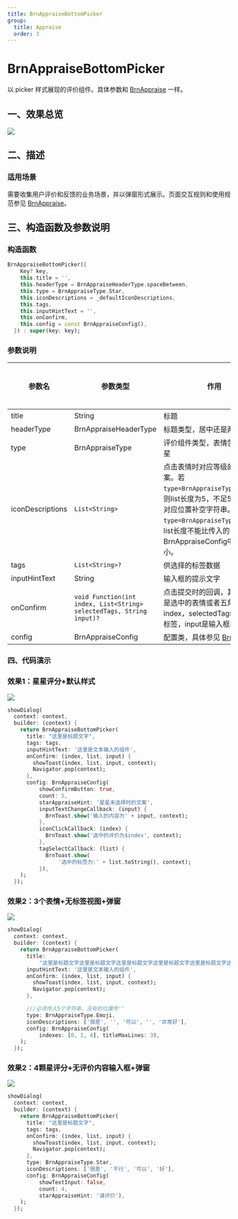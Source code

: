```yaml
---
title: BrnAppraiseBottomPicker
group:
  title: Appraise
  order: 3
---
```


# BrnAppraiseBottomPicker

以 picker 样式展现的评价组件。具体参数和 [BrnAppraise](../brn-appraise/brn-appraise) 一样。

## 一、效果总览
![](./img/BrnAppraiseBottomPickerIntro.png)

## 二、描述

### 适用场景

需要收集用户评价和反馈的业务场景，并以弹窗形式展示。页面交互规则和使用规范参见 [BrnAppraise](../brn-appraise/brn-appraise)。

## 三、构造函数及参数说明

### 构造函数

```dart
BrnAppraiseBottomPicker({
    Key? key,
    this.title = '',
    this.headerType = BrnAppraiseHeaderType.spaceBetween,
    this.type = BrnAppraiseType.Star,
    this.iconDescriptions = _defaultIconDescriptions,
    this.tags,
    this.inputHintText = '',
    this.onConfirm,
    this.config = const BrnAppraiseConfig(),
  }) : super(key: key);
```

### 参数说明

| **参数名** | **参数类型** | **作用** | **是否必填** | **默认值** |
| --- | --- | --- | --- | --- |
| title | String | 标题 | 否 | '' |
| headerType | BrnAppraiseHeaderType | 标题类型，居中还是两侧 | 否 | BrnAppraiseHeaderType.spaceBetween |
| type | BrnAppraiseType | 评价组件类型，表情包还是五角星 | 否 | BrnAppraiseType.Star |
| iconDescriptions | `List<String>` | 点击表情时对应等级的提示文案。若 `type=BrnAppraiseType.Emoji`，则list长度为5，不足5个时请在对应位置补空字符串。若 `type=BrnAppraiseType.Star`，list长度不能比传入的 BrnAppraiseConfig中的 count 小。 | 否 | ['不好', '还行', '满意', '很棒', '超惊喜'] |
| tags | `List<String>?` | 供选择的标签数据 | 否 | 无 |
| inputHintText | String | 输入框的提示文字 | 否 | '' |
| onConfirm | `void Function(int index, List<String> selectedTags, String input)?` | 点击提交时的回调，其中index是选中的表情或者五角星的index，selectedTags是选中的标签，input是输入框的内容 | 否 | 无 |
| config | BrnAppraiseConfig | 配置类，具体参见 [BrnAppraise](../brn-appraise/brn-appraise) | 否 | BrnAppraiseConfig() |

### 四、代码演示

### 效果1：星星评分+默认样式

![](./img/BrnAppraiseBottomPickerDemo1.png)

```dart
showDialog(
  context: context,
  builder: (context) {
    return BrnAppraiseBottomPicker(
      title: "这里是标题文字",
      tags: tags,
      inputHintText: '这里是文本输入的组件',
      onConfirm: (index, list, input) {
        showToast(index, list, input, context);
        Navigator.pop(context);
      },
      config: BrnAppraiseConfig(
          showConfirmButton: true,
          count: 5,
          starAppraiseHint: '星星未选择时的文案',
          inputTextChangeCallback: (input) {
            BrnToast.show('输入的内容为' + input, context);
          },
          iconClickCallback: (index) {
            BrnToast.show('选中的评价为$index', context);
          },
          tagSelectCallback: (list) {
            BrnToast.show(
                '选中的标签为:' + list.toString(), context);
          }),
    );
  });
```

### 效果2：3个表情+无标签视图+弹窗

![](./img/BrnAppraiseBottomPickerDemo2.png)

```dart
showDialog(
  context: context,
  builder: (context) {
    return BrnAppraiseBottomPicker(
      title:
          "这里是标题文字这里是标题文字这里是标题文字这里是标题文字这里是标题文字这里是标题文字这里是标题文字这里是标题文字",
      inputHintText: '这里是文本输入的组件',
      onConfirm: (index, list, input) {
        showToast(index, list, input, context);
        Navigator.pop(context);
      },

      ///必须传入5个字符串，没有的位置传''
      type: BrnAppraiseType.Emoji,
      iconDescriptions: ['很差', '', '可以', '', '非常好'],
      config: BrnAppraiseConfig(
          indexes: [0, 2, 4], titleMaxLines: 3),
    );
  });
```

### 效果2：4颗星评分+无评价内容输入框+弹窗

![](./img/BrnAppraiseBottomPickerDemo3.png)

```dart
showDialog(
  context: context,
  builder: (context) {
    return BrnAppraiseBottomPicker(
      title: "这里是标题文字",
      tags: tags,
      onConfirm: (index, list, input) {
        showToast(index, list, input, context);
        Navigator.pop(context);
      },
      type: BrnAppraiseType.Star,
      iconDescriptions: ['很差', '不行', '可以', '好'],
      config: BrnAppraiseConfig(
          showTextInput: false,
          count: 4,
          starAppraiseHint: '请评价'),
    );
  });
```